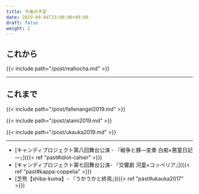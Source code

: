 ```yaml
---
title: 今後の予定
date: 2019-09-04T23:00:00+09:00
draft: false
weight: 2
---
```


## これから

{{< include path="/post/mahocha.md" >}}

---

## これまで

{{< include path="/post/fallenangel2019.md" >}}

{{< include path="/post/atami2019.md" >}}

{{< include path="/post/ukauka2019.md" >}}

---

* [キャンディプロジェクト第八回舞台公演 - 『戦争と豚―変奏 白痴×悪童日記―』]({{< ref "past#idiot-cahier" >}})
* [キャンディプロジェクト第七回舞台公演- 『交響劇 河童×コッペリア』]({{< ref "past#kappa-coppelia" >}})
* [芝熊【shiba-kuma】- 『うかうかと終焉』]({{< ref "past#ukauka2017" >}})
